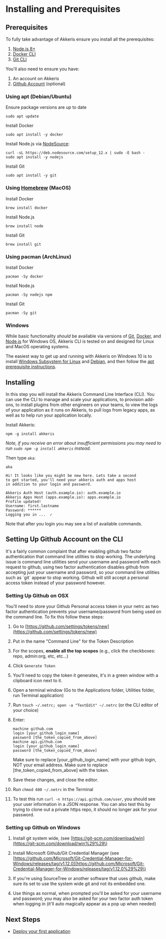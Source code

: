 # Installing and Prerequisites

## Prerequisites

To fully take advantage of Akkeris ensure you install all the prerequisites:

1. [Node.js 8+](https://nodejs.org)
2. [Docker CLI](https://www.docker.com/products/docker-desktop)
3. [Git CLI](https://git-scm.com/book/en/v2/Getting-Started-The-Command-Line)

You'll also need to ensure you have:

1. An account on Akkeris
2. [Github Account](https://github.com) (optional)

### Using apt (Debian/Ubuntu)

Ensure package versions are up to date
```shell
sudo apt update
```

Install Docker
```shell
sudo apt install -y docker
```

Install Node.js via [NodeSource](https://github.com/nodesource/distributions/blob/master/README.md):
```shell
curl -sL https://deb.nodesource.com/setup_12.x | sudo -E bash -
sudo apt install -y nodejs
```

Install Git
```shell
sudo apt install -y git
```

### Using [Homebrew](https://brew.sh/) (MacOS)

Install Docker
```shell
brew install docker
```

Install Node.js
```shell
brew install node
```

Install Git
```shell
brew install git
```

### Using pacman (ArchLinux)

Install Docker
```shell
pacman -Sy docker
```

Install Node.js
```shell
pacman -Sy nodejs npm
```

Install Git
```shell
pacman -Sy git
```

### Windows

While basic functionality _should_ be available via versions of [Git](https://gitforwindows.org/), [Docker](https://www.docker.com/products/docker-desktop), and [Node.js](https://nodejs.org/en/) for Windows OS, Akkeris CLI is tested on and designed for Linux and MacOS operating systems. 

The easiest way to get up and running with Akkeris on Windows 10 is to install [Windows Subsystem for Linux](https://docs.microsoft.com/en-us/windows/wsl/install-win10) and [Debian](https://www.microsoft.com/store/apps/9MSVKQC78PK6), and then follow the [apt prerequisite instructions](#using-apt-debianubuntu).

## Installing

In this step you will install the Akkeris Command Line Interface \(CLI\). You can use the CLI to manage and scale your applications, to provision add-ons, to install plugins from other engineers on your teams, to view the logs of your application as it runs on Akkeris, to pull logs from legacy apps, as well as to help run your application locally.

Install Akkeris:

```shell
npm -g install akkeris
```

_Note, if you receive an error about insufficient permissions you may need to run _`sudo npm -g install akkeris`_ instead._

Then type `aka`:

```shell
aka

Hi! It looks like you might be new here. Lets take a second
to get started, you'll need your akkeris auth and apps host
in addition to your login and password.

Akkeris Auth Host (auth.example.io): auth.example.io
Akkeris Apps Host (apps.example.io): apps.example.io
Profile updated!
Username: first.lastname
Password: ******
Logging you in ...  ✓
```

Note that after you login you may see a list of available commands.

## Setting Up Github Account on the CLI

It's a fairly common complaint that after enabling github two factor authentication that command line utilities to stop working.  The underlying issue is command line utilities send your username and password with each request to github, using two factor authentication disables github from accepting just your username and password, so your command line utilities such as \`git\` appear to stop working.  Github will still accept a personal access token instead of your password however.

### Setting Up Github on OSX

You'll need to store your Github Personal access token in your netrc as two factor authentication prevents your username/password from being used on the command line.   To fix this follow these steps:

1. Go to [https://github.com/settings/tokens/new](https://github.com/settings/tokens/new)
2. Put in the name "Command Line" for the Token Description
3. For the scopes, **enable all the top scopes** \(e.g., click the checkboxes: repo, admin:org, etc, etc...\) 
4. Click `Generate Token`
5. You'll need to copy the token it generates, it's in a green window with a clipboard icon next to it.
6. Open a terminal window \(Go to the Applications folder, Utilities folder, run Terminal application\)
7. Run `touch ~/.netrc; open -a "TextEdit" ~/.netrc` \(or the CLI editor of your choice\)
8. Enter:

   ```
   machine github.com
   login [your_github_login_name]
   password [the_token_copied_from_above]
   machine api.github.com
   login [your_github_login_name]
   password [the_token_copied_from_above]
   ```

   Make sure to replace \[your\_github\_login\_name\] with your github login, NOT your email address.  Make sure to replace \[the\_token\_copied\_from\_above\] with the token.

9. Save these changes, and close the editor.

10. Run `chmod 600 ~/.netrc` in the Terminal

11. To test this run `curl -n https://api.github.com/user`, you should see your user information in a JSON response.  You can also test this by trying to clone out a private https repo, it should no longer ask for your password.

### Setting up Github on Windows

1. Install git system wide, \(see [https://git-scm.com/download/win](https://git-scm.com/download/win%29%29\)

2. Install Microsoft Github/Git Credential Manager \(see [https://github.com/Microsoft/Git-Credential-Manager-for-Windows/releases/tag/v1.12.0](https://github.com/Microsoft/Git-Credential-Manager-for-Windows/releases/tag/v1.12.0%29%29\)

3. If you're using SourceTree or another software that uses github, make sure its set to use the system wide git and not its embedded one.

4. Use things as normal, when prompted you'll be asked for your username and password; you may also be asked for your two factor auth token when logging in \(it'll auto magically appear as a pop up when needed\)


## Next Steps

* [Deploy your first application](/getting-started.md)